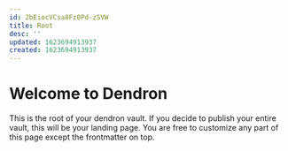 ```yaml
---
id: 2bEiocVCsa8Fz0Pd-zSVW
title: Root
desc: ''
updated: 1623694913937
created: 1623694913937
---
```

# Welcome to Dendron

This is the root of your dendron vault. If you decide to publish your entire vault, this will be your landing page. You are free to customize any part of this page except the frontmatter on top. 
